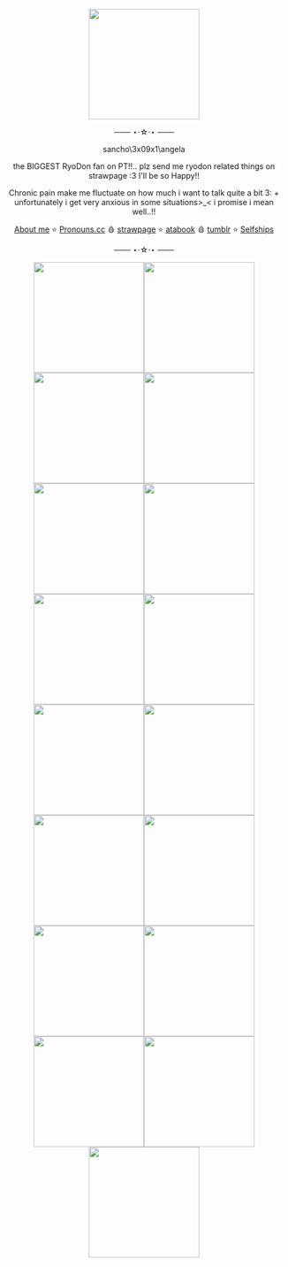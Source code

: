 
<p align=center>
<img src=https://github.com/user-attachments/assets/76423d76-2a02-4366-9acd-9ab958af48fe
 width=200 height=200></p> 
<div align=center> 
 ─── ⋆⋅☆⋅⋆ ───
 
  sancho\3x09x1\angela

the BIGGEST RyoDon fan on PT!!.. plz send me ryodon related things on strawpage :3 I'll be so Happy!!

Chronic pain make me fluctuate on how much i want to talk quite a bit 3: + unfortunately i get very anxious in some situations>_< i promise i mean well..!!
 
   [About me](https://stellular.net/LCB34) ⭐
   [Pronouns.cc](https://pronouns.cc/@3x09x1) 🩸
    [strawpage](https://lcb34.straw.page/) ⭐
    [atabook](https://lcb34.atabook.org/) 🩸
    [tumblr](https://3x09x1.tumblr.com/?source=share) ⭐
    [Selfships](https://docs.google.com/spreadsheets/d/1-EU5Tw7m-dFdLTFfKA0BA86avOmRTfVgRsw-BfhHVnk/edit?usp=drivesdk)

   ─── ⋆⋅☆⋅⋆ ───
</div>

<div align=center>
<img src=https://github.com/user-attachments/assets/97dddc82-98e8-40c7-ab8e-e96159486bdd width=200 height=200><img src=https://github.com/user-attachments/assets/d3310e15-3ecc-4b26-bbca-881299a1a008 width=200 height=200><img src=https://github.com/user-attachments/assets/a0acdc57-0365-4f4b-b5e5-6b1bf002444f width=200 height=200><img src=https://github.com/user-attachments/assets/5555d30d-f407-473e-aac7-00534c1c86d8 width=200 height=200><img src=https://github.com/user-attachments/assets/f2f6b16c-ed4a-4217-894a-0bf34dc1c863  width=200 height=200><img src=https://github.com/user-attachments/assets/cf201249-9792-4f30-a2fd-95b7eb08f581 width=200 height=200><img src=https://github.com/user-attachments/assets/e92dfc84-980c-4120-8033-de58093a25eb width=200 height=200><img src=https://github.com/user-attachments/assets/8ee2b0da-71d9-4eb7-9fee-811e5460d1f7 width=200 height=200><img src=https://github.com/user-attachments/assets/1a6d6193-9cab-4e46-8e11-805dc3baf4f0 width=200 height=200><img src=https://github.com/user-attachments/assets/5b064f2a-f557-4549-975b-0983cff3403b width=200 height=200><img src=https://github.com/user-attachments/assets/78bfd2c7-94e1-4079-8892-e979f9878537 width=200 height=200><img src=https://github.com/user-attachments/assets/136f4074-10aa-46a3-82c6-601d5d213c28 width=200 height=200><img src=https://github.com/user-attachments/assets/e74843f2-7bf4-417e-ac60-e5ef8f6067ae width=200 height=200><img src=https://github.com/user-attachments/assets/6fb55a51-31c2-4600-a33f-b1e10f842c72 width=200 height=200><img src=https://github.com/user-attachments/assets/9f409dc7-8825-4bd4-ac84-f41578b464c2 width=200 height=200><img src=https://github.com/user-attachments/assets/0b28157a-e4cf-4a6f-a880-1ed8c41b47c4 width=200 height=200><img src=https://github.com/user-attachments/assets/f0eb9560-1a6d-4ef3-989e-b7ad1f9bcb7b width=200 height=200>


 
</div>
